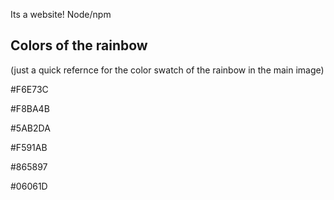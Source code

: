 Its a website! Node/npm

## Colors of the rainbow

(just a quick refernce for the color swatch of the rainbow in the main image)

\#F6E73C

\#F8BA4B

\#5AB2DA

\#F591AB

\#865897

\#06061D